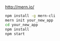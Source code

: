 http://mern.io/

```bash
npm install -g mern-cli
mern init your_new_app
cd your_new_app
npm install
npm start
```
